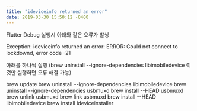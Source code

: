 ```yaml
---
title: "ideviceinfo returned an error"
date: 2019-03-30 15:50:12 -0400
---
```


Flutter Debug 실행시 아래와 같은 오류가 발생

Exception: ideviceinfo returned an error:
ERROR: Could not connect to lockdownd, error code -21

아래를 하나씩 실행
(brew uninstall --ignore-dependencies libimobiledevice 이것만 실행하면 오류 해결 가능)

brew update
brew uninstall --ignore-dependencies libimobiledevice
brew uninstall --ignore-dependencies usbmuxd
brew install --HEAD usbmuxd
brew unlink usbmuxd
brew link usbmuxd
brew install --HEAD libimobiledevice
brew install ideviceinstaller

